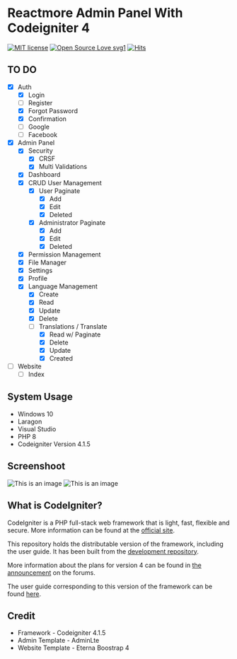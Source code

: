 # Reactmore Admin Panel With Codeigniter 4 

[![MIT license](https://img.shields.io/badge/License-MIT-blue.svg)](https://lbesson.mit-license.org/) [![Open Source Love svg1](https://badges.frapsoft.com/os/v1/open-source.svg?v=103)](https://github.com/reactmore/morelab) [![Hits](https://hits.seeyoufarm.com/api/count/incr/badge.svg?url=https%3A%2F%2Fgithub.com%2Freactmore%2Fmorelab&count_bg=%231DC297&title_bg=%23555555&icon=nucleo.svg&icon_color=%23E7E7E7&title=Hits&edge_flat=false)](https://hits.seeyoufarm.com)


## TO DO
- [x] Auth
    - [x] Login
    - [ ] Register
    - [x] Forgot Password
    - [x] Confirmation
    - [ ] Google
    - [ ] Facebook
- [x] Admin Panel
    - [x] Security
        - [x] CRSF
        - [x] Multi Validations
    - [x] Dashboard
    - [x] CRUD User Management
        - [x] User Paginate
            - [x] Add
            - [x] Edit
            - [x] Deleted
        - [x] Administrator Paginate
             - [x] Add
             - [x] Edit
             - [x] Deleted
    - [x] Permission Management
    - [x] File Manager
    - [x] Settings
    - [x] Profile
    - [x] Language Management
        - [x] Create
        - [x] Read
        - [x] Update
        - [x] Delete
        - [ ] Translations / Translate
            - [x] Read w/ Paginate
            - [x] Delete
            - [x] Update
            - [x] Created
- [ ] Website
    - [ ] Index
    
## System Usage
- Windows 10 
- Laragon
- Visual Studio 
- PHP 8 
- Codeigniter Version 4.1.5

## Screenshoot
![This is an image](https://i.ibb.co/M1rhXyN/image.png)
![This is an image](https://i.ibb.co/hBCy1FS/image.png)


## What is CodeIgniter?

CodeIgniter is a PHP full-stack web framework that is light, fast, flexible and secure.
More information can be found at the [official site](http://codeigniter.com).

This repository holds the distributable version of the framework,
including the user guide. It has been built from the
[development repository](https://github.com/codeigniter4/CodeIgniter4).

More information about the plans for version 4 can be found in [the announcement](http://forum.codeigniter.com/thread-62615.html) on the forums.

The user guide corresponding to this version of the framework can be found
[here](https://codeigniter4.github.io/userguide/).

## Credit 
- Framework - Codeigniter 4.1.5
- Admin Template - AdminLte
- Website Template - Eterna Boostrap 4

